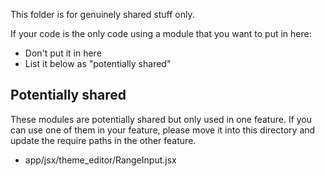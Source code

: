 This folder is for genuinely shared stuff only.

If your code is the only code using a module that you want to put in
here:

* Don't put it in here
* List it below as "potentially shared"

## Potentially shared

These modules are potentially shared but only used in one feature. If
you can use one of them in your feature, please move it into this
directory and update the require paths in the other feature.

* app/jsx/theme_editor/RangeInput.jsx
